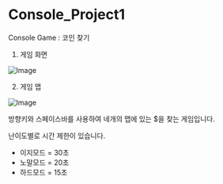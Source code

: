# Console_Project1
 Console Game : 코인 찾기

1. 게임 화면

![Image](https://github.com/user-attachments/assets/d82c49c4-16d1-4c51-880b-8cec9eac47c0)

2. 게임 맵

![Image](https://github.com/user-attachments/assets/872fdf4a-a165-47a9-9953-be3bbab382f4)

방향키와 스페이스바를 사용하여 네개의 맵에 있는 $을 찾는 게임입니다.

난이도별로 시간 제한이 있습니다.

* 이지모드 = 30초
* 노말모드 = 20초
* 하드모드 = 15초
